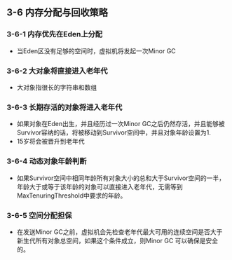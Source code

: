 ## 3-6 内存分配与回收策略

### 3-6-1 内存优先在Eden上分配

- 当Eden区没有足够的空间时，虚拟机将发起一次Minor GC

### 3-6-2 大对象将直接进入老年代

- 大对象指很长的字符串和数组

### 3-6-3 长期存活的对象将进入老年代

- 如果对象在Eden出生，并且经历过一次Minor GC之后仍然存活，并且能够被Survivor容纳的话，将被移动到Survivor空间中，并且对象年龄设置为1.
- 15岁将会被晋升到老年代

### 3-6-4 动态对象年龄判断

- 如果Survivor空间中相同年龄所有对象大小的总和大于Survivor空间的一半，年龄大于或等于该年龄的对象可以直接进入老年代，无需等到MaxTenuringThreshold中要求的年龄。

### 3-6-5 空间分配担保

- 在发送Minor GC之前，虚拟机会先检查老年代最大可用的连续空间是否大于新生代所有对象总空间，如果这个条件成立，则Minor GC 可以确保是安全的。
